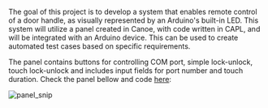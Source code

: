 The goal of this project is to develop a system that enables remote control of a door handle, as visually represented by an Arduino's built-in LED. This system will utilize a panel created in Canoe, with code written in CAPL, and will be integrated with an Arduino device. This can be used to create automated test cases based on specific requirements.

The panel contains buttons for controlling COM port, simple lock-unlock, touch lock-unlock and includes input fields for port number and touch duration. Check the panel bellow and code [here](https://github.com/denisboboi492/CAPL-CANoe/blob/main/DoorHandle/CAPL_Node.can):

![panel_snip](https://github.com/user-attachments/assets/45f106f9-2bf8-43a8-9966-ecb5c643f0b8)





